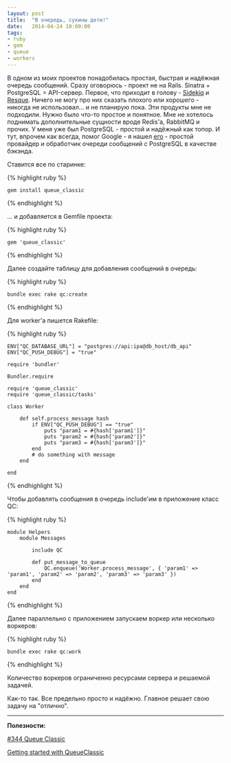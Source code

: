 ```yaml
---
layout: post
title:  "В очередь, сукины дети!"
date:   2014-04-24 10:00:00
tags:
- ruby
- gem
- queue
- workers
---
```

В одном из моих проектов понадобилась простая, быстрая и надёжная очередь сообщений. Сразу оговорюсь - проект не на Rails. Sinatra + PostgreSQL = API-сервер. Первое, что приходит в голову - [Sidekiq](https://github.com/mperham/sidekiq) и [Resque](https://github.com/resque/resque). Ничего не могу про них сказать плохого или хорошего - никогда не использовал... и не планирую пока. Эти продукты мне не подходили. Нужно было что-то простое и понятное. Мне не хотелось поднимать дополнительные сущности вроде Redis'а, RabbitMQ и прочих. У меня уже был PostgreSQL - простой и надёжный как топор. И тут, впрочем как всегда, помог Google - я нашел [его](https://github.com/ryandotsmith/queue_classic) - простой провайдер и обработчик очереди сообщений с PostgreSQL в качестве бэкэнда.

Ставится все по старинке:

{% highlight ruby %}

    gem install queue_classic

{% endhighlight %}

... и добавляется в Gemfile проекта:

{% highlight ruby %}

    gem 'queue_classic'

{% endhighlight %}

Далее создайте таблицу для добавления сообщений в очередь:

{% highlight ruby %}

    bundle exec rake qc:create

{% endhighlight %}

Для worker'а пишется Rakefile:

{% highlight ruby %}

    ENV["QC_DATABASE_URL"] = "postgres://api:ipa@db_host/db_api"
    ENV["QC_PUSH_DEBUG"] = "true" 

    require 'bundler'

    Bundler.require

    require 'queue_classic'
    require 'queue_classic/tasks'

    class Worker

        def self.process_message hash
            if ENV["QC_PUSH_DEBUG"] == "true"
                puts "param1 = #{hash['param1']}"
                puts "param2 = #{hash['param2']}"
                puts "param3 = #{hash['param3']}"
            end
            # do something with message
        end

    end

{% endhighlight %}

Чтобы добавлять сообщения в очередь include'им в приложение класс QC:

{% highlight ruby %}

    module Helpers
        module Messages

            include QC
            
            def put_message_to_queue
                QC.enqueue('Worker.process_message', { 'param1' => 'param1', 'param2' => 'param2', 'param3' => 'param3' })
            end
        end
    end

{% endhighlight %}

Далее параллельно с приложением запускаем воркер или несколько воркеров:

{% highlight ruby %}

    bundle exec rake qc:work

{% endhighlight %}

Количество воркеров ограниченно ресурсами сервера и решаемой задачей.

Как-то так. Все предельно просто и надёжно. Главное решает свою задачу на "отлично".


----------

**Полезности:**

[#344 Queue Classic](http://railscasts.com/episodes/344-queue-classic)

[Getting started with QueueClassic](https://blog.rainforestqa.com/2014-04-17-getting-started-with-queue-classic/)
